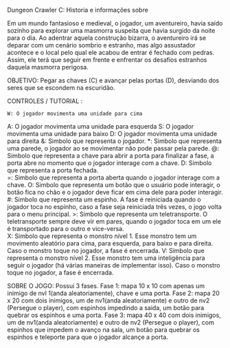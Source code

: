 Dungeon Crawler C: Historia e informações sobre

Em um mundo fantasioso e medieval, o jogador, um aventureiro, havia saído sozinho para explorar uma masmorra suspeita que havia surgido da noite para o dia. Ao adentrar aquela construção bizarra, 
o aventureiro irá se deparar com um cenário sombrio e estranho, mas algo assustador acontece e o local pelo qual ele acabou de entrar é fechado com pedras. Assim, ele terá que seguir em frente e 
enfrentar os desafios estranhos daquela masmorra perigosa.

OBJETIVO: Pegar as chaves (C) e avançar pelas portas (D), desviando dos seres que se escondem na escuridão.

CONTROLES / TUTORIAL :

	W: O jogador movimenta uma unidade para cima
  A: O jogador movimenta uma unidade para esquerda 
  S: O jogador movimenta uma unidade para baixo 
  D: O jogador movimenta uma unidade para direita
	&: Simbolo que representa o jogador.
	*: Simbolo que representa uma parede, o jogador ao se movimentar não pode passar pela parede.
  @: Simbolo que representa a chave para abrir a porta para finalizar a fase, a porta abre no momento que o jogador interage com a chave.
	D: Simbolo que representa a porta fechada.	
	=: Simbolo que representa a porta aberta quando o jogador interage com a chave.	
	O: Simbolo que representa um botão que o usuário pode interagir, o botão fica no chão e o jogador deve ficar em cima dele para poder interagir.
	#: Simbolo que representa um espinho. A fase é reiniciada quando o jogador toca no espinho, caso a fase seja reiniciada três vezes, o jogo volta para o menu principal.
	>: Simbolo que representa um teletransporte. O teletransporte sempre deve vir em pares, quando o jogador toca em um ele é transportado para o outro e vice-versa.	
	X: Simbolo que representa o monstro nível 1. Esse monstro tem um movimento aleatório para cima, para esquerda, para baixo e para direita. Caso o monstro toque no jogador, a fase é encerrada.
	V: Símbolo que representa o monstro nível 2. Esse monstro tem uma inteligência para seguir o jogador (há várias maneiras de implementar isso). Caso o monstro toque no jogador, a fase é encerrada.

 SOBRE O JOGO:
 Possui 3 fases.
 Fase 1: mapa 10 x 10 com apenas um inimigo de nvl 1(anda aleatoriamente), chave e uma porta.
 Fase 2: mapa 20 x 20 com dois inimigos, um de nv1(anda aleatoriamente) e outro de nv2 (Persegue o player), com espinhos impedindo a saida, um botão para quebrar os espinhos e uma porta.
 Fase 3: mapa 40 x 40 com dois inimigos, um de nv1(anda aleatoriamente) e outro de nv2 (Persegue o player), com espinhos que impedem o avanço na sala, um botão para quebrar os espinhos e
 teleporte para que o jogador alcançe a porta.
